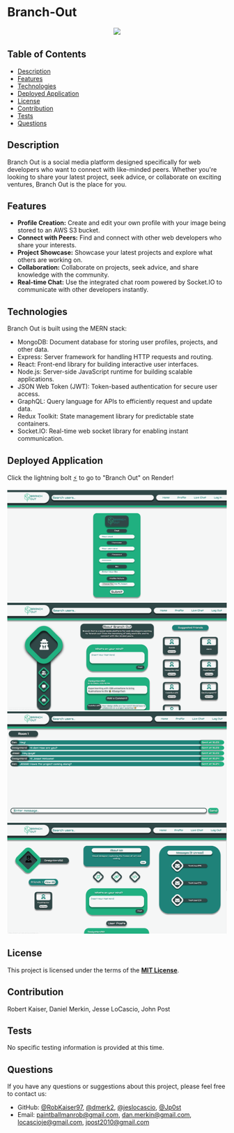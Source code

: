 # Branch-Out

<div align="center">
  <img src="https://img.shields.io/badge/License-MIT-yellow.svg" width="100">
</div>

## Table of Contents

- [Description](#description)
- [Features](#features)
- [Technologies](#technologies)
- [Deployed Application](#deployed-application)
- [License](#license)
- [Contribution](#contribution)
- [Tests](#tests)
- [Questions](#questions)

## Description

Branch Out is a social media platform designed specifically for web developers who want to connect with like-minded peers. Whether you're looking to share your latest project, seek advice, or collaborate on exciting ventures, Branch Out is the place for you.

## Features

- **Profile Creation:** Create and edit your own profile with your image being stored to an AWS S3 bucket.
- **Connect with Peers:** Find and connect with other web developers who share your interests.
- **Project Showcase:** Showcase your latest projects and explore what others are working on.
- **Collaboration:** Collaborate on projects, seek advice, and share knowledge with the community.
- **Real-time Chat:** Use the integrated chat room powered by Socket.IO to communicate with other developers instantly.

## Technologies

Branch Out is built using the MERN stack:

- MongoDB: Document database for storing user profiles, projects, and other data.
- Express: Server framework for handling HTTP requests and routing.
- React: Front-end library for building interactive user interfaces.
- Node.js: Server-side JavaScript runtime for building scalable applications.
- JSON Web Token (JWT): Token-based authentication for secure user access.
- GraphQL: Query language for APIs to efficiently request and update data.
- Redux Toolkit: State management library for predictable state containers.
- Socket.IO: Real-time web socket library for enabling instant communication.

## Deployed Application

Click the lightning bolt
[⚡](https://branch-out-web-service.onrender.com/) to go to "Branch Out" on Render!

![Signup](./client/src/assets/images/Branch-Out-Signup.PNG)
![Homepage](./client/src/assets/images/Home-Page-Logged-In.PNG)
![ChatRoom](./client/src/assets/images/Chat-Room.PNG)
![Profile](./client/src/assets/images/Profile-Logged-In.PNG)


## License

This project is licensed under the terms of the **[MIT License](https://opensource.org/licenses/MIT)**.

## Contribution

Robert Kaiser, Daniel Merkin, Jesse LoCascio, John Post

## Tests

No specific testing information is provided at this time.

## Questions

If you have any questions or suggestions about this project, please feel free to
contact us:

- GitHub: [@RobKaiser97](http://github.com/RobKaiser97),
  [@dmerk2](http://github.com/dmerk2),
  [@jeslocascio](http://github.com/jeslocascio),
  [@Jp0st](http://github.com/Jp0st)
- Email: paintballmanrob@gmail.com, dan.merkin@gmail.com, locascioje@gmail.com,
  jpost2010@gmail.com
